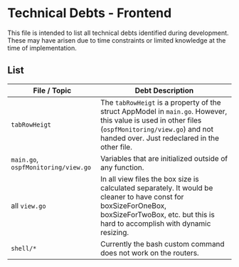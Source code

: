 # Technical Debts - Frontend

This file is intended to list all technical debts identified during development.
These may have arisen due to time constraints or limited knowledge at the time of implementation.

## List

| File / Topic                        | Debt Description                                                                                                                                                                                   |
|-------------------------------------|----------------------------------------------------------------------------------------------------------------------------------------------------------------------------------------------------|
| `tabRowHeigt`                       | The `tabRowHeigt` is a property of the struct AppModel in `main.go`. However, this value is used in other files (`ospfMonitoring/view.go`) and not handed over. Just redeclared in the other file. |
| `main.go`, `ospfMonitoring/view.go` | Variables that are initialized outside of any function.                                                                                                                                            |
| all `view.go`                       | In all view files the box size is calculated separately. It would be cleaner to have const for boxSizeForOneBox, boxSizeForTwoBox, etc. but this is hard to accomplish with dynamic resizing.     |
| `shell/*`                           | Currently the bash custom command does not work on the routers.                                                                                                                                    |
